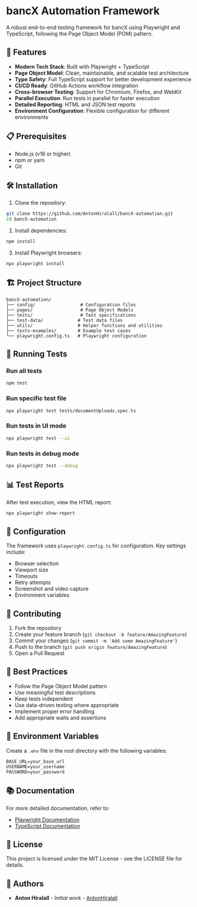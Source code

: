 # bancX Automation Framework

A robust end-to-end testing framework for bancX using Playwright and TypeScript, following the Page Object Model (POM) pattern.

## 🚀 Features

- **Modern Tech Stack**: Built with Playwright + TypeScript
- **Page Object Model**: Clean, maintainable, and scalable test architecture
- **Type Safety**: Full TypeScript support for better development experience
- **CI/CD Ready**: GitHub Actions workflow integration
- **Cross-browser Testing**: Support for Chromium, Firefox, and WebKit
- **Parallel Execution**: Run tests in parallel for faster execution
- **Detailed Reporting**: HTML and JSON test reports
- **Environment Configuration**: Flexible configuration for different environments

## 📋 Prerequisites

- Node.js (v16 or higher)
- npm or yarn
- Git

## 🛠️ Installation

1. Clone the repository:
```bash
git clone https://github.com/AntonHiralall/bancX-automation.git
cd bancX-automation
```

2. Install dependencies:
```bash
npm install
```

3. Install Playwright browsers:
```bash
npx playwright install
```

## 🏗️ Project Structure

```
bancX-automation/
├── config/                 # Configuration files
├── pages/                  # Page Object Models
├── tests/                  # Test specifications
├── test-data/             # Test data files
├── utils/                 # Helper functions and utilities
├── tests-examples/        # Example test cases
└── playwright.config.ts   # Playwright configuration
```

## 🧪 Running Tests

### Run all tests
```bash
npm test
```

### Run specific test file
```bash
npx playwright test tests/documentUploads.spec.ts
```

### Run tests in UI mode
```bash
npx playwright test --ui
```

### Run tests in debug mode
```bash
npx playwright test --debug
```

## 📊 Test Reports

After test execution, view the HTML report:
```bash
npx playwright show-report
```

## 🔧 Configuration

The framework uses `playwright.config.ts` for configuration. Key settings include:
- Browser selection
- Viewport size
- Timeouts
- Retry attempts
- Screenshot and video capture
- Environment variables

## 🤝 Contributing

1. Fork the repository
2. Create your feature branch (`git checkout -b feature/AmazingFeature`)
3. Commit your changes (`git commit -m 'Add some AmazingFeature'`)
4. Push to the branch (`git push origin feature/AmazingFeature`)
5. Open a Pull Request

## 📝 Best Practices

- Follow the Page Object Model pattern
- Use meaningful test descriptions
- Keep tests independent
- Use data-driven testing where appropriate
- Implement proper error handling
- Add appropriate waits and assertions

## 🔐 Environment Variables

Create a `.env` file in the root directory with the following variables:
```env
BASE_URL=your_base_url
USERNAME=your_username
PASSWORD=your_password
```

## 📚 Documentation

For more detailed documentation, refer to:
- [Playwright Documentation](https://playwright.dev/docs/intro)
- [TypeScript Documentation](https://www.typescriptlang.org/docs/)

## 📄 License

This project is licensed under the MIT License - see the LICENSE file for details.

## 👥 Authors

- **Anton Hiralall** - *Initial work* - [AntonHiralall](https://github.com/AntonHiralall)
